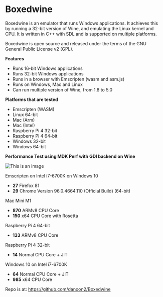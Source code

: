 # Boxedwine
Boxedwine is an emulator that runs Windows applications.  It achieves this by running a 32-bit version of Wine, and emulating the Linux kernel and CPU.  It is written in C++ with SDL and is supported on multiple platforms.

Boxedwine is open source and released under the terms of the GNU General Public License v2 (GPL).

**Features**

- Runs 16-bit Windows applications
- Runs 32-bit Windows applications
- Runs in a browser with Emscripten (wasm and asm.js)
- Runs on Windows, Mac and Linux
- Can run multiple version of Wine, from 1.8 to 5.0


**Platforms that are tested**

- Emscripten (WASM)
- Linux 64-bit
- Mac (Arm)
- Mac (Intel)
- Raspberry Pi 4 32-bit
- Raspberry Pi 4 64-bit
- Windows 32-bit
- Windows 64-bit


**Performance Test using MDK Perf with GDI backend on Wine**

![This is an image](http://boxedwine.org/mdk.jpg)

Emscripten on Intel i7-6700K on Windows 10
- **27** Firefox 81
- **29** Chrome Version 96.0.4664.110 (Official Build) (64-bit)

Mac Mini M1
- **870** ARMv8 CPU Core
- **150** x64 CPU Core with Rosetta

Raspberry Pi 4 64-bit
- **133** ARMv8 CPU Core

Raspberry Pi 4 32-bit
- **14** Normal CPU Core + JIT

Windows 10 on Intel i7-6700K
- **64** Normal CPU Core + JIT
- **985** x64 CPU Core

Repo is at: https://github.com/danoon2/Boxedwine
